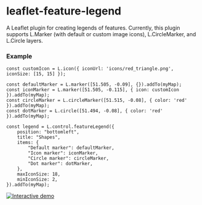 # leaflet-feature-legend
A Leaflet plugin for creating legends of features. Currently, this plugin supports L.Marker (with default or custom image icons), L.CircleMarker, and L.Circle layers.

### Example
```
const customIcon = L.icon({ iconUrl: 'icons/red_triangle.png', iconSize: [15, 15] });

const defaultMarker = L.marker([51.505, -0.09], {}).addTo(myMap);
const iconMarker = L.marker([51.505, -0.115], { icon: customIcon }).addTo(myMap);
const circleMarker = L.circleMarker([51.515, -0.08], { color: 'red' }).addTo(myMap);
const dotMarker = L.circle([51.494, -0.08], { color: 'red' }).addTo(myMap);

const legend = L.control.featureLegend({
    position: "bottomleft",
    title: "Shapes",
    items: {
        "Default marker": defaultMarker,
        "Icon marker": iconMarker,
        "Circle marker": circleMarker,
        "Dot marker": dotMarker,
    },
    maxIconSize: 18,
    minIconSize: 2,
}).addTo(myMap);
```
<a href="https://aazuspan.github.io/leaflet-feature-legend/demo/index.html"><img src="https://i.imgur.com/XlHaYFE.jpg" title="Interactive demo" /></a>

